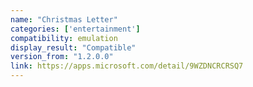 ```yaml
---
name: "Christmas Letter"
categories: ['entertainment']
compatibility: emulation
display_result: "Compatible"
version_from: "1.2.0.0"
link: https://apps.microsoft.com/detail/9WZDNCRCRSQ7
---
```

